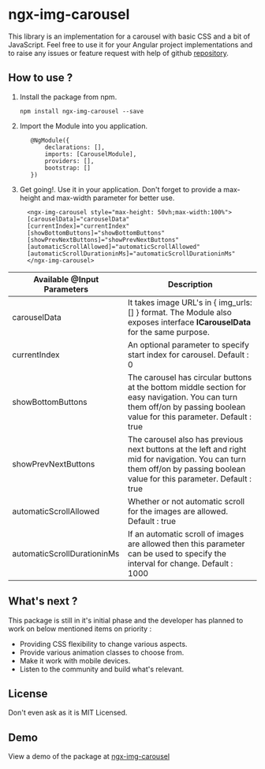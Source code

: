 # ngx-img-carousel

  
This library is an implementation for a carousel with basic CSS and a bit of JavaScript. Feel free to use it for your Angular project implementations and to raise any issues or feature request with help of github [repository](https://github.com/vishalchaturvedi50/ngx-img-carousel/issues).

## How to use ?

 1. Install the package from npm.

		npm install ngx-img-carousel --save

  2. Import the Module into you application. 

		    @NgModule({
				declarations: [],
				imports: [CarouselModule],
				providers: [],
				bootstrap: []
			})
3. Get going!. Use it in your application.  Don't forget to provide a max-height and max-width parameter for better use. 
 
		 <ngx-img-carousel style="max-height: 50vh;max-width:100%">
		 [carouselData]="carouselData"
		 [currentIndex]="currentIndex" 
		 [showBottomButtons]="showBottomButtons" 
		 [showPrevNextButtons]="showPrevNextButtons"
		 [automaticScrollAllowed]="automaticScrollAllowed"
		 [automaticScrollDurationinMs]="automaticScrollDurationinMs"
		 </ngx-img-carousel>
		
		
|Available @Input Parameters| Description |
|--|--|
| carouselData | It takes image URL's in { img_urls:[] } format. The Module also exposes interface **ICarouselData** for the same purpose. |
| currentIndex <optional> | An optional parameter to specify start index for carousel. Default : 0 |
|showBottomButtons| The carousel has circular buttons at the bottom middle section for easy navigation. You can turn them off/on by passing boolean value for this parameter. Default : true |
|showPrevNextButtons|The carousel also has previous next buttons at the left and right mid for navigation. You can turn them off/on by passing boolean value for this parameter. Default : true |
|automaticScrollAllowed| Whether or not automatic scroll for the images are allowed. Default : true|
|automaticScrollDurationinMs|If an automatic scroll of images are allowed then this parameter can be used to specify the interval for change. Default : 1000 |

		
## What's next ? 

This package is still in it's initial phase and the developer has planned to work on below mentioned items on priority : 

 - Providing CSS flexibility to change various aspects.
 - Provide various animation classes to choose from. 
 - Make it work with mobile devices.
 - Listen to the community and build what's relevant.

## License
Don't even ask as it is MIT Licensed.  

## Demo
View a demo of the package at [ngx-img-carousel](https://vishalchaturvedi50.github.io/ngx-img-carousel/)
